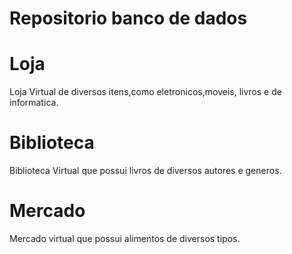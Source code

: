 <h1>Repositorio banco de dados </h1>

<h1>Loja</h1>
<p>Loja Virtual de diversos itens,como eletronicos,moveis, livros e de informatica.</p>

<h1>Biblioteca </h1>
<p>Biblioteca Virtual que possui livros de diversos autores e generos.</p>

<h1>Mercado</h1>
<p>Mercado virtual que possui alimentos de diversos tipos.</p>
